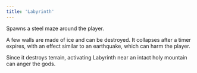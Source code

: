 ```yaml
---
title: 'Labyrinth'
---
```


Spawns a steel maze around the player.

A few walls are made of ice and can be destroyed. It collapses after a timer expires, with an effect similar to an earthquake, which can harm the player.

Since it destroys terrain, activating Labyrinth near an intact holy mountain can anger the gods.
